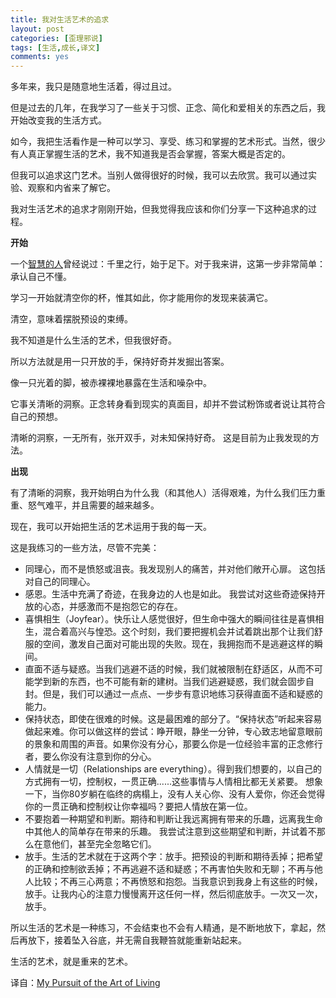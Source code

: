 ```yaml
---
title: 我对生活艺术的追求
layout: post
categories: [歪理邪说]
tags: [生活,成长,译文]
comments: yes
---
```


多年来，我只是随意地生活着，得过且过。 

但是过去的几年，在我学习了一些关于习惯、正念、简化和爱相关的东西之后，我开始改变我的生活方式。 

如今，我把生活看作是一种可以学习、享受、练习和掌握的艺术形式。当然，很少有人真正掌握生活的艺术，我不知道我是否会掌握，答案大概是否定的。 

但我可以追求这门艺术。当别人做得很好的时候，我可以去欣赏。我可以通过实验、观察和内省来了解它。 

我对生活艺术的追求才刚刚开始，但我觉得我应该和你们分享一下这种追求的过程。 

**开始**

一个[智慧的人](https://zh.wikipedia.org/wiki/%E8%80%81%E5%AD%90)曾经说过：千里之行，始于足下。对于我来讲，这第一步非常简单：承认自己不懂。 

学习一开始就清​​空你的杯，惟其如此，你才能用你的发现来装满它。 

清空，意味着摆脱预设的束缚。 

我不知道是什么生活的艺术，但我很好奇。 

所以方法就是用一只开放的手，保持好奇并发掘出答案。 

像一只光着的脚，被赤裸裸地暴露在生活和噪杂中。 

它事关清晰的洞察。正念转身看到现实的真面目，却并不尝试粉饰或者说让其符合自己的预想。 

清晰的洞察，一无所有，张开双手，对未知保持好奇。 这是目前为止我发现的方法。 

**出现**

有了清晰的洞察，我开始明白为什么我（和其他人）活得艰难，为什么我们压力重重、怒气难平，并且需要的越来越多。 

现在，我可以开始把生活的艺术运用于我的每一天。 

这是我练习的一些方法，尽管不完美： 

  * 同理心，而不是愤怒或沮丧。我发现别人的痛苦，并对他们敞开心扉。 这包括对自己的同理心。
  * 感恩。生活中充满了奇迹，在我身边的人也是如此。 我尝试对这些奇迹保持开放的心态，并感激而不是抱怨它的存在。
  * 喜惧相生（Joyfear）。快乐让人感觉很好，但生命中强大的瞬间往往是喜惧相生，混合着高兴与惶恐。这个时刻，我们要把握机会并试着跳出那个让我们舒服的空间，激发自己面对可能出现的失败。现在，我拥抱而不是逃避这样的瞬间。
  * 直面不适与疑惑。当我们逃避不适的时候，我们就被限制在舒适区，从而不可能学到新的东西，也不可能有新的建树。当我们逃避疑惑，我们就会固步自封。但是，我们可以通过一点点、一步步有意识地练习获得直面不适和疑惑的能力。
  * 保持状态，即使在很难的时候。这是最困难的部分了。“保持状态”听起来容易做起来难。你可以做这样的尝试：睁开眼，静坐一分钟，专心致志地留意眼前的景象和周围的声音。如果你没有分心，那要么你是一位经验丰富的正念修行者，要么你没有注意到你的分心。
  * 人情就是一切（Relationships are everything）。得到我们想要的，以自己的方式拥有一切，控制权，一贯正确......这些事情与人情相比都无关紧要。 想象一下，当你80岁躺在临终的病榻上，没有人关心你、没有人爱你，你还会觉得你的一贯正确和控制权让你幸福吗？要把人情放在第一位。
  * 不要抱着一种期望和判断。期待和判断让我远离拥有带来的乐趣，远离我生命中其他人的简单存在带来的乐趣。 我尝试注意到这些期望和判断，并试着不那么在意他们，甚至完全忽略它们。
  * 放手。生活的艺术就在于这两个字：放手。把预设的判断和期待丢掉；把希望的正确和控制欲丢掉；不再逃避不适和疑惑；不再害怕失败和无聊；不再与他人比较；不再三心两意；不再愤怒和抱怨。当我意识到我身上有这些的时候，放手。让我内心的注意力慢慢离开这任何一样，然后彻底放手。一次又一次，放手。

所以生活的艺术是一种练习，不会结束也不会有人精通，是不断地放下，拿起，然后再放下，接着坠入谷底，并无需自我鞭笞就能重新站起来。 

生活的艺术，就是重来的艺术。 

译自：[My Pursuit of the Art of Living](http://zenhabits.net/aol/)